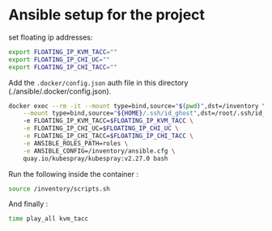 # Ansible setup for the project

set floating ip addresses:

```sh
export FLOATING_IP_KVM_TACC=""
export FLOATING_IP_CHI_UC=""
export FLOATING_IP_CHI_TACC=""
```

Add the `.docker/config.json` auth file in this directory (./ansible/.docker/config.json).

```sh
docker exec --rm -it --mount type=bind,source="$(pwd)",dst=/inventory \
    --mount type=bind,source="${HOME}/.ssh/id_ghost",dst=/root/.ssh/id_rsa \ 
    -e FLOATING_IP_KVM_TACC=$FLOATING_IP_KVM_TACC \
    -e FLOATING_IP_CHI_UC=$FLOATING_IP_CHI_UC \
    -e FLOATING_IP_CHI_TACC=$FLOATING_IP_CHI_TACC \
    -e ANSIBLE_ROLES_PATH=roles \
    -e ANSIBLE_CONFIG=/inventory/ansible.cfg \
    quay.io/kubespray/kubespray:v2.27.0 bash
```

Run the following inside the container : 

```sh
source /inventory/scripts.sh
```

And finally :

```sh
time play_all kvm_tacc 
```

